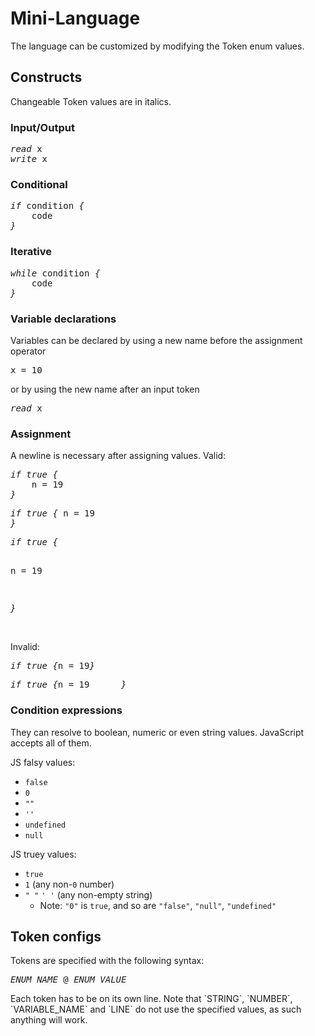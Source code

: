 # Mini-Language

The language can be customized by modifying the Token enum values.  
<h2>Constructs</h2>
Changeable Token values are in italics.
<h3>Input/Output</h3>		
<pre>
<i>read</i> x
<i>write</i> x
</pre>  
<h3>Conditional</h3>		
<pre>
<i>if</i> condition <i>{</i>  
&nbsp;&nbsp;&nbsp;&nbsp;code  
<i>}</i>
</pre>
<h3>Iterative</h3>	
<pre>
<i>while</i> condition <i>{</i>   
&nbsp;&nbsp;&nbsp;&nbsp;code     
<i>}</i> 
</pre>
<h3>Variable declarations</h3>
Variables can be declared by using a new name before the assignment operator   
<pre>x <i>=</i> 10</pre>  
or by using the new name after an input token  
<pre><i>read</i> x</pre>
<h3>Assignment</h3>
A newline is necessary after assigning values.  
Valid:  
<pre><i>if true {</i>
&nbsp;&nbsp;&nbsp;&nbsp;n = 19
<i>}</i>
</pre>
<pre><i>if true {</i> n <i>=</i> 19
<i>}</i>
</pre>
<pre><i>if true {</i>  
  
n <i>=</i> 19
  
<i>}</i>
</pre>  
Invalid:  
<pre><i>if true {</i>n <i>=</i> 19<i>}</i></pre>
<pre><i>if true {</i>n <i>=</i> 19      <i>}</i></pre>
<h3>Condition expressions</h3>  
They can resolve to boolean, numeric or even string values. JavaScript accepts all of them.  

JS falsy values:  
- `false`
- `0`
- `""`
- `''`
- `undefined`
- `null` 

JS truey values:  
- `true`
- `1` (any non-`0` number)
- `" "` `' '` (any non-empty string)
  - Note: `"0"` is `true`, and so are `"false"`, `"null"`, `"undefined"`  

<h2>Token configs</h2>
Tokens are specified with the following syntax:  
<pre><i>ENUM_NAME</i> @ <i>ENUM_VALUE</i></pre>
Each token has to be on its own line.
Note that `STRING`, `NUMBER`, `VARIABLE_NAME` and `LINE` do not use the specified values, as such anything will work.
